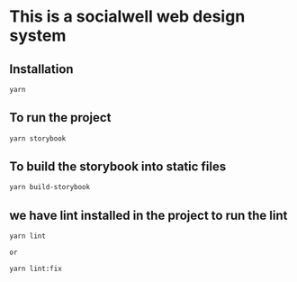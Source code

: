 # This is a socialwell web design system

## Installation

```bash
yarn
```

## To run the project

```bash
yarn storybook
```

## To build the storybook into static files

```bash
yarn build-storybook
```

## we have lint installed in the project to run the lint

```bash
yarn lint

or

yarn lint:fix
```

